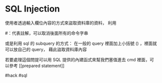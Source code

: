 # SQL Injection
使用者透過輸入欄位內容的方式來盜取資料庫的資料，
利用

\#：代表註解，可以取消後面所有的命令字串

或是利用 sql 的 subquery 的方式：
在一般的 query 裡面加上小括號 () ，裡面就可以放自己的 query，
藉此盜取資料庫內容


若要處理這個問提可以用 SQL 提供的內建函式來幫我們塞值進去 cmd 裡面，可以參考 [[prepared statement]]

#hack 
#sql 
